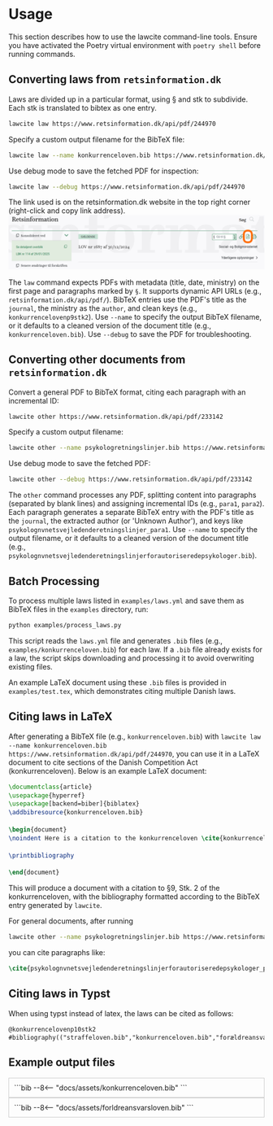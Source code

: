 # Usage

This section describes how to use the lawcite command-line tools. Ensure you have activated the Poetry virtual environment with `poetry shell` before running commands.

## Converting laws from `retsinformation.dk`
Laws are divided up in a particular format, using § and stk to subdivide. 
Each stk is translated to bibtex as one entry.
```bash
lawcite law https://www.retsinformation.dk/api/pdf/244970
```

Specify a custom output filename for the BibTeX file:
```bash
lawcite law --name konkurrenceloven.bib https://www.retsinformation.dk/api/pdf/244970
```

Use debug mode to save the fetched PDF for inspection:
```bash
lawcite law --debug https://www.retsinformation.dk/api/pdf/244970
```

The link used is on the retsinformation.dk website in the top right corner (right-click and copy link address). 
![pdflink](assets/pdflink.png)

The `law` command expects PDFs with metadata (title, date, ministry) on the first page and paragraphs marked by `§`. It supports dynamic API URLs (e.g., `retsinformation.dk/api/pdf/`). BibTeX entries use the PDF's title as the `journal`, the ministry as the `author`, and clean keys (e.g., `konkurrencelovenp9stk2`). Use `--name` to specify the output BibTeX filename, or it defaults to a cleaned version of the document title (e.g., `konkurrenceloven.bib`). Use `--debug` to save the PDF for troubleshooting.

## Converting other documents from `retsinformation.dk`

Convert a general PDF to BibTeX format, citing each paragraph with an incremental ID:
```bash
lawcite other https://www.retsinformation.dk/api/pdf/233142
```

Specify a custom output filename:
```bash
lawcite other --name psykologretningslinjer.bib https://www.retsinformation.dk/api/pdf/233142
```

Use debug mode to save the fetched PDF:
```bash
lawcite other --debug https://www.retsinformation.dk/api/pdf/233142
```

The `other` command processes any PDF, splitting content into paragraphs (separated by blank lines) and assigning incremental IDs (e.g., `para1`, `para2`). Each paragraph generates a separate BibTeX entry with the PDF's title as the `journal`, the extracted author (or 'Unknown Author'), and keys like `psykolognvnetsvejledenderetningslinjer_para1`. Use `--name` to specify the output filename, or it defaults to a cleaned version of the document title (e.g., `psykolognvnetsvejledenderetningslinjerforautoriseredepsykologer.bib`).

## Batch Processing

To process multiple laws listed in `examples/laws.yml` and save them as BibTeX files in the `examples` directory, run:
```bash
python examples/process_laws.py
```

This script reads the `laws.yml` file and generates `.bib` files (e.g., `examples/konkurrenceloven.bib`) for each law. If a `.bib` file already exists for a law, the script skips downloading and processing it to avoid overwriting existing files.

An example LaTeX document using these `.bib` files is provided in `examples/test.tex`, which demonstrates citing multiple Danish laws.

## Citing laws in LaTeX

After generating a BibTeX file (e.g., `konkurrenceloven.bib`) with `lawcite law --name konkurrenceloven.bib https://www.retsinformation.dk/api/pdf/244970`, you can use it in a LaTeX document to cite sections of the Danish Competition Act (konkurrenceloven). Below is an example LaTeX document:

```latex
\documentclass{article}
\usepackage{hyperref}
\usepackage[backend=biber]{biblatex}
\addbibresource{konkurrenceloven.bib}

\begin{document}
\noindent Here is a citation to the konkurrenceloven \cite{konkurrencelovenp9stk2}.

\printbibliography

\end{document}
```
This will produce a document with a citation to §9, Stk. 2 of the konkurrenceloven, with the bibliography formatted according to the BibTeX entry generated by `lawcite`.

For general documents, after running 
```bash
lawcite other --name psykologretningslinjer.bib https://www.retsinformation.dk/api/pdf/233142
```
you can cite paragraphs like:
```latex
\cite{psykolognvnetsvejledenderetningslinjerforautoriseredepsykologer_para1}
```
## Citing laws in Typst
When using typst instead of latex, the laws can be cited as follows:
```typst
@konkurrencelovenp10stk2
#bibliography(("straffeloven.bib","konkurrenceloven.bib","forældreansvarsloven.bib"),full:true)
```



## Example output files
<div style="max-height: 400px; overflow-y: auto; border: 1px solid #ccc; padding: 10px;" markdown="1">
```bib
--8<-- "docs/assets/konkurrenceloven.bib"
```
</div>

<div style="max-height: 400px; overflow-y: auto; border: 1px solid #ccc; padding: 10px;" markdown="1">
```bib
--8<-- "docs/assets/forldreansvarsloven.bib"
```
</div>

